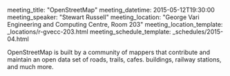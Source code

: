 meeting_title: "OpenStreetMap"
meeting_datetime: 2015-05-12T19:30:00
meeting_speaker: "Stewart Russell"
meeting_location: "George Vari Engineering and Computing Centre, Room 203"
meeting_location_template: _locations/r-gvecc-203.html
meeting_schedule_template: _schedules/2015-04.html

OpenStreetMap is built by a community of mappers that contribute and maintain an open data set of roads, trails, cafes. buildings, railway stations, and much more.